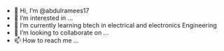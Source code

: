 - 👋 Hi, I’m @abdulramees17
- 👀 I’m interested in ...
- 🌱 I’m currently learning btech in electrical and electronics Engineering
- 💞️ I’m looking to collaborate on ...
- 📫 How to reach me ...

<!---
abdulramees17/abdulramees17 is a ✨ special ✨ repository because its `README.md` (this file) appears on your GitHub profile.
You can click the Preview link to take a look at your changes.
--->
